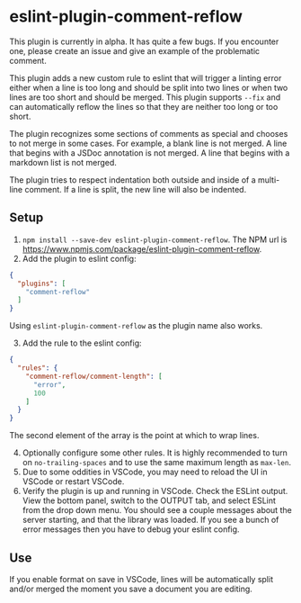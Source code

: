 # eslint-plugin-comment-reflow
This plugin is currently in alpha. It has quite a few bugs. If you encounter one, please create an 
issue and give an example of the problematic comment.

This plugin adds a new custom rule to eslint that will trigger a linting error either when a line is 
too long and should be split into two lines or when two lines are too short and should be merged. 
This plugin supports `--fix` and can automatically reflow the lines so that they are neither too 
long or too short.

The plugin recognizes some sections of comments as special and chooses to not merge in some cases. 
For example, a blank line is not merged. A line that begins with a JSDoc annotation is not merged.
A line that begins with a markdown list is not merged.

The plugin tries to respect indentation both outside and inside of a multi-line comment. If a line 
is split, the new line will also be indented.
## Setup
1. `npm install --save-dev eslint-plugin-comment-reflow`. The NPM url is 
https://www.npmjs.com/package/eslint-plugin-comment-reflow.
2. Add the plugin to eslint config:
```json
{
  "plugins": [
    "comment-reflow"
  ]
}
```
Using `eslint-plugin-comment-reflow` as the plugin name also works.

3. Add the rule to the eslint config:
```json
{
  "rules": {
    "comment-reflow/comment-length": [
      "error",
      100
    ]
  }
}
```
The second element of the array is the point at which to wrap lines.

4. Optionally configure some other rules. It is highly recommended to turn on `no-trailing-spaces`
and to use the same maximum length as `max-len`.
5. Due to some oddities in VSCode, you may need to reload the UI in VSCode or restart VSCode.
6. Verify the plugin is up and running in VSCode. Check the ESLint output. View the bottom panel, 
switch to the OUTPUT tab, and select ESLint from the drop down menu. You should see a couple 
messages about the server starting, and that the library was loaded. If you see a bunch of error 
messages then you have to debug your eslint config.

## Use
If you enable format on save in VSCode, lines will be automatically split and/or merged the moment
you save a document you are editing.